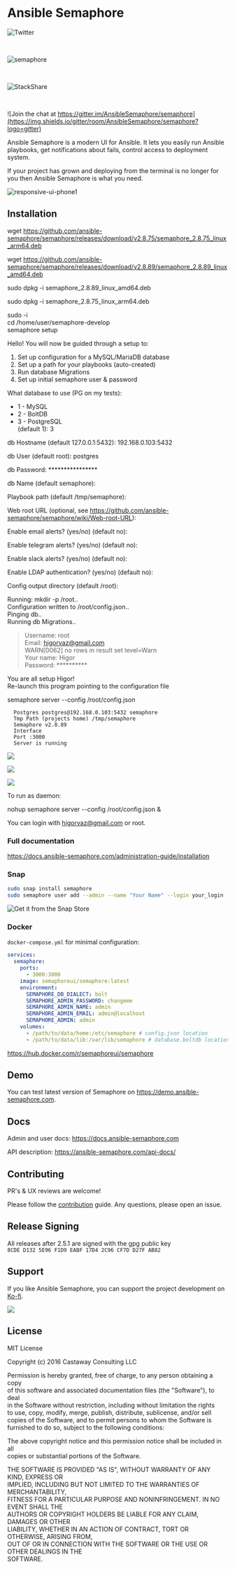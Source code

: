 # Ansible Semaphore

![Twitter](https://img.shields.io/twitter/follow/semaphoreui?style=social&logo=twitter)

  
 

![semaphore](https://snapcraft.io/semaphore/badge.svg)

  
 

![StackShare](https://img.shields.io/badge/tech-stack-008ff9)

  
 

![Join the chat at https://gitter.im/AnsibleSemaphore/semaphore](https://img.shields.io/gitter/room/AnsibleSemaphore/semaphore?logo=gitter)

Ansible Semaphore is a modern UI for Ansible. It lets you easily run Ansible playbooks, get notifications about fails, control access to deployment system.

If your project has grown and deploying from the terminal is no longer for you then Ansible Semaphore is what you need.

![responsive-ui-phone1](https://user-images.githubusercontent.com/914224/134777345-8789d9e4-ff0d-439c-b80e-ddc56b74fcee.png)

## Installation

wget https://github.com/ansible-semaphore/semaphore/releases/download/v2.8.75/semaphore_2.8.75_linux_arm64.deb

wget https://github.com/ansible-semaphore/semaphore/releases/download/v2.8.89/semaphore_2.8.89_linux_amd64.deb

sudo dpkg -i semaphore\_2.8.89\_linux\_amd64.deb

sudo dpkg -i semaphore\_2.8.75\_linux\_arm64.deb

sudo -i  
cd /home/user/semaphore-develop  
semaphore setup

Hello! You will now be guided through a setup to:

1.  Set up configuration for a MySQL/MariaDB database
2.  Set up a path for your playbooks (auto-created)
3.  Run database Migrations
4.  Set up initial semaphore user & password

What database to use (PG on my tests):

*   1 - MySQL
*   2 - BoltDB
*   3 - PostgreSQL  
    (default 1): 3

db Hostname (default 127.0.0.1:5432): 192.168.0.103:5432

db User (default root): postgres

db Password: \*\*\*\*\*\*\*\*\*\*\*\*\*\*\*\*

db Name (default semaphore):

Playbook path (default /tmp/semaphore):

Web root URL (optional, see https://github.com/ansible-semaphore/semaphore/wiki/Web-root-URL):

Enable email alerts? (yes/no) (default no):

Enable telegram alerts? (yes/no) (default no):

Enable slack alerts? (yes/no) (default no):

Enable LDAP authentication? (yes/no) (default no):

Config output directory (default /root):

Running: mkdir -p /root..  
Configuration written to /root/config.json..  
Pinging db..  
Running db Migrations..

> Username: root  
> Email: higorvaz@gmail.com  
> WARN\[0062\] no rows in result set level=Warn  
> Your name: Higor  
> Password: \*\*\*\*\*\*\*\*\*\*

You are all setup Higor!  
Re-launch this program pointing to the configuration file

semaphore server --config /root/config.json

```
  Postgres postgres@192.168.0.103:5432 semaphore
  Tmp Path (projects home) /tmp/semaphore
  Semaphore v2.8.89
  Interface
  Port :3000
  Server is running
```

![](https://user-images.githubusercontent.com/9384127/228298025-76c3a2c6-84e1-4c4c-9cf3-b7397c5a348d.png)

![](https://user-images.githubusercontent.com/9384127/228297888-d2a94814-c1a2-4ec1-a786-96308c85db07.png)

![](https://user-images.githubusercontent.com/9384127/228296793-815b538f-54a5-4eca-bb5a-ab98487a00a4.png)

To run as daemon:

nohup semaphore server --config /root/config.json &

You can login with higorvaz@gmail.com or root.

### Full documentation

https://docs.ansible-semaphore.com/administration-guide/installation

### Snap

```bash
sudo snap install semaphore
sudo semaphore user add --admin --name "Your Name" --login your_login --email your-email@examaple.com --password your_password
```

![Get it from the Snap Store](https://snapcraft.io/static/images/badges/en/snap-store-black.svg)

### Docker

`docker-compose.yml` for minimal configuration:

```yaml
services:
  semaphore:
    ports:
      - 3000:3000
    image: semaphoreui/semaphore:latest
    environment:
      SEMAPHORE_DB_DIALECT: bolt
      SEMAPHORE_ADMIN_PASSWORD: changeme
      SEMAPHORE_ADMIN_NAME: admin
      SEMAPHORE_ADMIN_EMAIL: admin@localhost
      SEMAPHORE_ADMIN: admin
    volumes:
      - /path/to/data/home:/etc/semaphore # config.json location
      - /path/to/data/lib:/var/lib/semaphore # database.boltdb location (Not required if using mysql or postgres)
```

https://hub.docker.com/r/semaphoreui/semaphore

## Demo

You can test latest version of Semaphore on https://demo.ansible-semaphore.com.

## Docs

Admin and user docs: https://docs.ansible-semaphore.com

API description: https://ansible-semaphore.com/api-docs/

## Contributing

PR's & UX reviews are welcome!

Please follow the [contribution](https://github.com/ansible-semaphore/semaphore/blob/develop/CONTRIBUTING.md) guide. Any questions, please open an issue.

## Release Signing

All releases after 2.5.1 are signed with the gpg public key  
`8CDE D132 5E96 F1D9 EABF 17D4 2C96 CF7D D27F AB82`

## Support

If you like Ansible Semaphore, you can support the project development on [Ko-fi](https://ko-fi.com/fiftin).

![](https://user-images.githubusercontent.com/914224/203517453-4febf7f6-debb-4be9-b6a2-a3b19f5d9f9a.png)

## License

MIT License

Copyright (c) 2016 Castaway Consulting LLC

Permission is hereby granted, free of charge, to any person obtaining a copy  
of this software and associated documentation files (the "Software"), to deal  
in the Software without restriction, including without limitation the rights  
to use, copy, modify, merge, publish, distribute, sublicense, and/or sell  
copies of the Software, and to permit persons to whom the Software is  
furnished to do so, subject to the following conditions:

The above copyright notice and this permission notice shall be included in all  
copies or substantial portions of the Software.

THE SOFTWARE IS PROVIDED "AS IS", WITHOUT WARRANTY OF ANY KIND, EXPRESS OR  
IMPLIED, INCLUDING BUT NOT LIMITED TO THE WARRANTIES OF MERCHANTABILITY,  
FITNESS FOR A PARTICULAR PURPOSE AND NONINFRINGEMENT. IN NO EVENT SHALL THE  
AUTHORS OR COPYRIGHT HOLDERS BE LIABLE FOR ANY CLAIM, DAMAGES OR OTHER  
LIABILITY, WHETHER IN AN ACTION OF CONTRACT, TORT OR OTHERWISE, ARISING FROM,  
OUT OF OR IN CONNECTION WITH THE SOFTWARE OR THE USE OR OTHER DEALINGS IN THE  
SOFTWARE.
